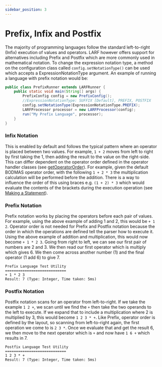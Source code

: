 ```yaml
---
sidebar_position: 3
---
```

# Prefix, Infix and Postfix
The majority of programming languages follow the standard left-to-right (Infix) execution of values 
and operators. LARF however offers support for alternatives including Prefix and Postfix which are 
more commonly used in mathematical notation. To change the expression notation type, a method on the
configuration class called ``config.setNotationType()`` can be used which accepts a ExpressionNotationType
argument. An example of running a language with prefix notation would be:
```java
public class PrefixRunner extends LARFRunner {
    public static void main(String[] args) {
        PrefixConfig config = new PrefixConfig();
        //ExpressionNotationType: SUFFIX [Default], PREFIX, POSTFIX
        config.setNotationType(ExpressionNotationType.PREFIX);
        LARFProcessor processor = new LARFProcessor(config);
        run("My Prefix Language", processor);
    }
}
```
### Infix Notation
This is enabled by default and follows the typical pattern where an operator is placed between two
values. For example, ``1 + 2`` moves from left to right by first taking the 1, then adding the
result to the value on the right-side. This can differ dependent on the operator order defined in
the operator handler classes (see [getOperatorOrder](/docs/toolkit/operators.md)). For example,
given the default BODMAS operator order, with the following ``1 + 2 * 3`` the multiplication calculation
will be performed before the addition. There is a way to influence the order of this using braces e.g.
``(1 + 2) * 3`` which would evaluate the contents of the brackets during the execution operation (see
[Making a Statement](/docs/tutorial/make-a-statement.md)).
### Prefix Notation
Prefix notation works by placing the operators before each pair of values. For example, using the
above example of adding 1 and 2, this would be ``+ 1 2``. Operator order is not needed for Prefix
and Postfix notation because the order in which the operations are defined tell the parser how
to execute it. Using the above example of addition and multiplication, this would now become
``+ 1 * 2 3``. Going from right to left, we can see our first pair of numbers are 2 and 3. We then
read our first operator which is multiply which gives 6. We then come across another number (1) and
the final operator (1 add 6) to give 7.
```
Prefix Language Test Utility
============================
+ 1 * 2 3
Result: 7 (Type: Integer, Time taken: 5ms)
```
### Postfix Notation
Postfix notation scans for an operator from left-to-right. If we take the example ``1 2 +``, we scan
until we find the ``+`` then take the two operands to the left to execute. If we expand that to include
a multiplication where 2 is multiplied by 3, this would become ``1 2 3 * +``. Like Prefix, operator order
is defined by the layout, so scanning from left-to-right again, the first operation we come to is ``2 3 *``.
Once we evaluate that and get the result 6, we then move to the next operator which is ``+`` and now have
``1 6 +`` which results in 7.
```
Postfix Language Test Utility
============================
1 2 3 * +
Result: 7 (Type: Integer, Time taken: 5ms)
```